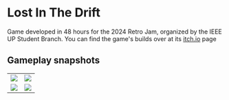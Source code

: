# Lost In The Drift

Game developed in 48 hours for the 2024 Retro Jam, organized by the IEEE UP Student Branch.
You can find the game's builds over at its [itch.io](https://retchut.itch.io/lost-in-the-drift) page

## Gameplay snapshots
| | |
|-|-|
![](https://img.itch.zone/aW1hZ2UvMjU2MjM3MS8xNTMzNTg1NS5wbmc=/original/1QgkSx.png)|![](https://img.itch.zone/aW1hZ2UvMjU2MjM3MS8xNTMzNTg1Ni5wbmc=/original/dR6xCa.png)
![](https://img.itch.zone/aW1hZ2UvMjU2MjM3MS8xNTMzNTg1Ny5wbmc=/original/Pwx%2BQ%2B.png)|![](https://img.itch.zone/aW1hZ2UvMjU2MjM3MS8xNTMzNTg2Mi5wbmc=/original/GzVEYw.png)
